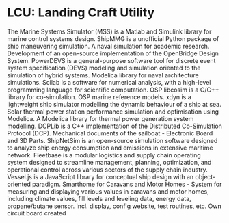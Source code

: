 # LCU: Landing Craft Utility

The Marine Systems Simulator (MSS) is a Matlab and Simulink library for marine control systems design. ShipMMG is a unofficial Python package of ship maneuvering simulation. A naval simulation for academic research. Development of an open-source implementation of the OpenBridge Design System. PowerDEVS is a general-purpose software tool for discrete event system specification (DEVS) modeling and simulation oriented to the simulation of hybrid systems. Modelica library for naval architecture simulations. Scilab is a software for numerical analysis, with a high-level programming language for scientific computation. OSP libcosim is a C/C++ library for co-simulation. OSP marine reference models. xdyn is a lightweight ship simulator modelling the dynamic behaviour of a ship at sea. Solar thermal power station performance simulation and optimisation using Modelica. A Modelica library for thermal power generation system modelling. DCPLib is a C++ implementation of the Distributed Co-Simulation Protocol (DCP). Mechanical documents of the sailboat - Electronic Board and 3D Parts. ShipNetSim is an open-source simulation software designed to analyze ship energy consumption and emissions in extensive maritime network. Fleetbase is a modular logistics and supply chain operating system designed to streamline management, planning, optimization, and operational control across various sectors of the supply chain industry. Vessel.js is a JavaScript library for conceptual ship design with an object-oriented paradigm. Smarthome for Caravans and Motor Homes - System for measuring and displaying various values in caravans and motor homes, including climate values, fill levels and leveling data, energy data, propane/butane sensor. incl. display, config website, test routines, etc. Own circuit board created